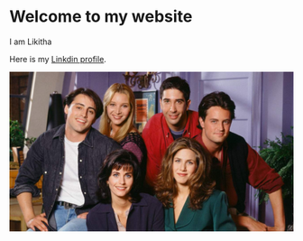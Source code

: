 # Welcome to my website

I am Likitha

Here is my [Linkdin profile](https://www.linkedin.com/in/bhimavarapu-likitha-b7a222202/).

![F.R.I.E.N.D.S](friends.jpg)

